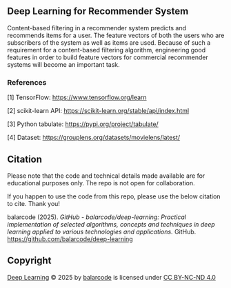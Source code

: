 ## Deep Learning for Recommender System

Content-based filtering in a recommender system predicts and recommends items for a user. The feature vectors of both the users who are subscribers of the system as well as items are used. Because of such a requirement for a content-based filtering algorithm, engineering good features in order to build feature vectors for commercial recommender systems will become an important task.

### References

[1] TensorFlow: https://www.tensorflow.org/learn

[2] scikit-learn API: https://scikit-learn.org/stable/api/index.html

[3] Python tabulate: https://pypi.org/project/tabulate/

[4] Dataset: https://grouplens.org/datasets/movielens/latest/

## Citation

Please note that the code and technical details made available are for educational purposes only. The repo is not open for collaboration.

If you happen to use the code from this repo, please use the below citation to cite. Thank you!

balarcode (2025). *GitHub - balarcode/deep-learning: Practical implementation of selected algorithms, concepts and techniques in deep learning applied to various technologies and applications.* GitHub. https://github.com/balarcode/deep-learning

## Copyright

<a href="https://github.com/balarcode/deep-learning">Deep Learning</a> © 2025 by <a href="https://github.com/balarcode">balarcode</a> is licensed under <a href="https://creativecommons.org/licenses/by-nc-nd/4.0/">CC BY-NC-ND 4.0</a>

<img src="https://mirrors.creativecommons.org/presskit/icons/cc.svg" alt="" style="max-width: 1em;max-height:1em;margin-left: .2em;"><img src="https://mirrors.creativecommons.org/presskit/icons/by.svg" alt="" style="max-width: 1em;max-height:1em;margin-left: .2em;"><img src="https://mirrors.creativecommons.org/presskit/icons/nc.svg" alt="" style="max-width: 1em;max-height:1em;margin-left: .2em;"><img src="https://mirrors.creativecommons.org/presskit/icons/nd.svg" alt="" style="max-width: 1em;max-height:1em;margin-left: .2em;">
